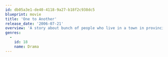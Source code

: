 ```yaml
---
id: db05a3e1-de40-4118-9a27-b18f2c938dc5
blueprint: movie
title: 'One to Another'
release_date: '2006-07-21'
overview: 'A story about bunch of people who live in a town in provincial France. At the center of it all is Pierre, a conceited and vain bisexual musician in his late teens who acts as a magnet, to varying degrees, for a whole array of characters - from his sister Lucie, with whom he has a heated incestuous relationship, to a city councilor with whom he participates in gay orgies. When Pierre turns up dead, Lucie investigates the reasons for his demise and charts the network of sadomasochistic relationships that crisscross the town.'
genres:
  -
    id: 18
    name: Drama
---
```


